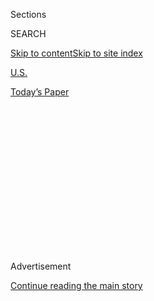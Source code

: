 <div id="app">

<div>

<div>

<div>

<div class="NYTAppHideMasthead css-1q2w90k e1suatyy0">

<div class="section css-ui9rw0 e1suatyy2">

<div class="css-eph4ug er09x8g0">

<div class="css-6n7j50">

</div>

<span class="css-1dv1kvn">Sections</span>

<div class="css-10488qs">

<span class="css-1dv1kvn">SEARCH</span>

</div>

[Skip to content](#site-content)[Skip to site
index](#site-index)

</div>

<div id="masthead-section-label" class="css-1wr3we4 eaxe0e00">

[U.S.](https://www.nytimes3xbfgragh.onion/section/us)

</div>

<div class="css-10698na e1huz5gh0">

</div>

</div>

<div id="masthead-bar-one" class="section hasLinks css-15hmgas e1csuq9d3">

<div class="css-uqyvli e1csuq9d0">

</div>

<div class="css-1uqjmks e1csuq9d1">

</div>

<div class="css-9e9ivx">

[](https://myaccount.nytimes3xbfgragh.onion/auth/login?response_type=cookie&client_id=vi)

</div>

<div class="css-1bvtpon e1csuq9d2">

[Today’s
Paper](https://www.nytimes3xbfgragh.onion/section/todayspaper)

</div>

</div>

</div>

</div>

<div data-aria-hidden="false">

<div id="site-content" data-role="main">

<div>

<div class="css-1aor85t" style="opacity:0.000000001;z-index:-1;visibility:hidden">

<div class="css-1hqnpie">

<div class="css-epjblv">

<span class="css-17xtcya">[U.S.](/section/us)</span><span class="css-x15j1o">|</span><span class="css-fwqvlz">Militia
Defiant in New Mexico: ‘It's My God-Given Right to Be
Here’</span>

</div>

<div class="css-k008qs">

<div class="css-1iwv8en">

<span class="css-18z7m18"></span>

<div>

</div>

</div>

<span class="css-1n6z4y">https://nyti.ms/2Vn7Mss</span>

<div class="css-1705lsu">

<div class="css-4xjgmj">

<div class="css-4skfbu" data-role="toolbar" data-aria-label="Social Media Share buttons, Save button, and Comments Panel with current comment count" data-testid="share-tools">

  - 
  - 
  - 
  - 
    
    <div class="css-6n7j50">
    
    </div>

  - 
  - 

</div>

</div>

</div>

</div>

</div>

</div>

<div class="css-13pd83m">

</div>

<div id="top-wrapper" class="css-1sy8kpn">

<div id="top-slug" class="css-l9onyx">

Advertisement

</div>

[Continue reading the main
story](#after-top)

<div class="ad top-wrapper" style="text-align:center;height:100%;display:block;min-height:250px">

<div id="top" class="place-ad" data-position="top" data-size-key="top">

</div>

</div>

<div id="after-top">

</div>

</div>

<div id="sponsor-wrapper" class="css-1hyfx7x">

<div id="sponsor-slug" class="css-19vbshk">

Supported by

</div>

[Continue reading the main
story](#after-sponsor)

<div id="sponsor" class="ad sponsor-wrapper" style="text-align:center;height:100%;display:block">

</div>

<div id="after-sponsor">

</div>

</div>

<div class="css-1vkm6nb ehdk2mb0">

# Militia Defiant in New Mexico: ‘It's My God-Given Right to Be Here’

</div>

<div class="css-79elbk" data-testid="photoviewer-wrapper">

<div class="css-z3e15g" data-testid="photoviewer-wrapper-hidden">

</div>

<div class="css-1a48zt4 ehw59r15" data-testid="photoviewer-children">

![<span class="css-16f3y1r e13ogyst0" data-aria-hidden="true">The
encampment set up by the United Constitutional Patriots in Sunland Park,
N.M. The right-wing militia group is under scrutiny for detaining
migrant families at the
border.</span><span class="css-cnj6d5 e1z0qqy90" itemprop="copyrightHolder"><span class="css-1ly73wi e1tej78p0">Credit...</span><span><span>Ryan
Christopher Jones for The New York
Times</span></span></span>](https://static01.graylady3jvrrxbe.onion/images/2019/04/23/us/23militia1/merlin_153880782_2f31c0be-b25b-4491-8242-ca9f94188a07-articleLarge.jpg?quality=75&auto=webp&disable=upscale)

</div>

</div>

<div class="css-xt80pu e12qa4dv0">

<div class="css-18e8msd">

<div class="css-vp77d3 epjyd6m0">

<div class="css-1baulvz">

By [<span class="css-1baulvz last-byline" itemprop="name">Simon
Romero</span>](https://www.nytimes3xbfgragh.onion/by/simon-romero)

</div>

</div>

  - April 23,
    2019

  - 
    
    <div class="css-4xjgmj">
    
    <div class="css-d8bdto" data-role="toolbar" data-aria-label="Social Media Share buttons, Save button, and Comments Panel with current comment count" data-testid="share-tools">
    
      - 
      - 
      - 
      - 
        
        <div class="css-6n7j50">
        
        </div>
    
      - 
      - 
    
    </div>
    
    </div>

</div>

</div>

<div class="section meteredContent css-1r7ky0e" name="articleBody" itemprop="articleBody">

<div class="css-1fanzo5 StoryBodyCompanionColumn">

<div class="css-53u6y8">

\[*Read the* [*latest edition of Crossing the
Border*](https://www.nytimes3xbfgragh.onion/2019/04/18/us/mexico-border-deaths.html?searchResultPosition=1)*,<span class="css-8l6xbc evw5hdy0">
</span>a limited-run newsletter about life where the United States and
Mexico meet.* *[Sign up here to receive the next
issue](https://www.nytimes3xbfgragh.onion/newsletters/crossing-the-border?module=inline)*
*in your inbox.*\]

SUNLAND PARK, N.M. — Their
[commander](https://www.nytimes3xbfgragh.onion/2019/04/22/us/militia-border-new-mexico.html)
is in jail. The authorities are giving them until Friday to clear out
and leave. But the United Constitutional Patriots, the right-wing
militia under scrutiny over detaining migrant families at the border
with Mexico, is digging in.

“It’s my God-given right to be here,” said one balaclava-clad militia
member who gave his name only as Viper. Chafing at the hostile reactions
to the militia’s actions, he said that he was an Army veteran and that
he expected his group, if pushed out, to set up camp in another location
along the border.

“The guys in Washington say one thing about not wanting us on the ground
but no one from the Border Patrol here has ever told me they don’t want
our help,” he said, squinting under the midday sun. “We’re here to
protect Americans from the illegals violating our sovereignty.”

</div>

</div>

<div class="css-1fanzo5 StoryBodyCompanionColumn">

<div class="css-53u6y8">

The militia’s encampment on Tuesday was little more than a trailer and a
few pickup trucks next to a newly installed “No Trespassing” sign. It
appeared to reflect the impasse these armed vigilantes now find
themselves in: under the magnifying glass of the F.B.I., [cut
off](https://gizmodo.com/paypal-gofundme-yank-accounts-for-far-right-militia-ro-1834193555)
from funding, defending their actions to the public and torn asunder by
the [arrest of their
leader](https://www.nytimes3xbfgragh.onion/2019/04/20/us/militia-arrest-border-new-mexico.html),
a resident of northwest New Mexico and a three-time felon who went by
the alias Johnny Horton Jr. but whose real name is Larry Hopkins.

Tempers were on edge in the camp, which is next to railroad tracks and a
dusty road where the existing wall on the border comes to an abrupt end.
That is where militia members have been filming their activities, and
where, on several occasions, they have [confronted and detained groups
of
migrants](https://www.nytimes3xbfgragh.onion/2019/04/18/us/new-mexico-militia.html)
who have crossed the border into the United States.

These migrants, like others who have crossed the border in recent
months, have been largely Central Americans. In sharp contrast to
previous inflows of migrants, most of these new arrivals routinely seek
to surrender to Border Patrol agents in order to legally request asylum.

</div>

</div>

<div class="css-79elbk" data-testid="photoviewer-wrapper">

<div class="css-z3e15g" data-testid="photoviewer-wrapper-hidden">

</div>

<div class="css-1a48zt4 ehw59r15" data-testid="photoviewer-children">

![<span class="css-16f3y1r e13ogyst0" data-aria-hidden="true">A man who
identified himself only as Viper said the militia would move its camp if
it is pushed out of Sunland Park. “We’re here to protect Americans from
the illegals violating our sovereignty,” he
said.</span><span class="css-cnj6d5 e1z0qqy90" itemprop="copyrightHolder"><span class="css-1ly73wi e1tej78p0">Credit...</span><span>Ryan
Christopher Jones for The New York
Times</span></span>](https://static01.graylady3jvrrxbe.onion/images/2019/04/23/us/23militia2/merlin_153880986_e2ddf39e-89ba-48b8-adf9-6aeb6b950abc-articleLarge.jpg?quality=75&auto=webp&disable=upscale)

</div>

</div>

<div class="css-1fanzo5 StoryBodyCompanionColumn">

<div class="css-53u6y8">

Still, the militiamen and those who support them have seen their work as
necessary.

Armando Gonzalez, 52, said he drove to Sunland Park, which sits on New
Mexico’s borders with Mexico and Texas, from his home in Tulsa, Okla.,
to lend a hand to the United Constitutional Patriots. He said he
believed that the news media had distorted the group's work and the
reality of life along the border.

</div>

</div>

<div class="css-1fanzo5 StoryBodyCompanionColumn">

<div class="css-53u6y8">

“If you ask me this is all about politics,” said Mr. Gonzalez, adding
that he was a disabled Army veteran with post-traumatic stress disorder.
“The Democrats want illegal immigration because that means more votes
for them.”

“But I took an oath to protect my country and what’s happening on the
border is an invasion threatening our people,” said Mr. Gonzalez, who is
planning to sleep in his 2001 Chevrolet Suburban. “These men are
patriots and I'm proud to stand alongside them.”

Mr. Gonzalez, who was carrying a 9-millimeter handgun in a holster
strapped to his belt, said he considered himself part of the militia.
But the two other men at the spartan camp said they didn't think Mr.
Gonzalez was part of their group.

“He just showed up today,” said the man called Viper.

At one point on Tuesday, there were more reporters milling about the
camp than militiamen. Some of the journalists broadcast in Spanish to
reach viewers on both sides of the border.

Judith Sierra, the owner of Tortilleria Sierra in Sunland Park, chuckled
at the thought of armed men traveling to the border to chase after women
and children. It’s not uncommon for migrants to pass through her
property, she said, lately in large groups.

“We offer them water or tortillas,” she said, adding that the Border
Patrol is never far behind.

“Even with a fence or whatever else it’s not going to stop people,” said
Ms. Sierra, who was attending to a steady stream of customers in a black
apron dusted with flour. “They’ll come over or under, somehow, they’ll
find a way to cross.”

</div>

</div>

<div class="css-1fanzo5 StoryBodyCompanionColumn">

<div class="css-53u6y8">

Meanwhile, the authorities in Sunland Park, whose population of about
15,600 is more than 90 percent Latino, have made it clear that the men
in the desert are testing their
patience.

</div>

</div>

<div class="css-79elbk" data-testid="photoviewer-wrapper">

<div class="css-z3e15g" data-testid="photoviewer-wrapper-hidden">

</div>

<div class="css-1a48zt4 ehw59r15" data-testid="photoviewer-children">

<div class="css-1xdhyk6 erfvjey0">

<span class="css-1ly73wi e1tej78p0">Image</span>

<div class="css-zjzyr8">

<div data-testid="lazyimage-container" style="height:483.33333333333326px">

</div>

</div>

</div>

<span class="css-16f3y1r e13ogyst0" data-aria-hidden="true">Jesus
Hernandez, 70, at Elena Memorial Park in Sunland Park. Mr. Hernandez
said he opposed the civilian militia camped out near the
border.</span><span class="css-cnj6d5 e1z0qqy90" itemprop="copyrightHolder"><span class="css-1ly73wi e1tej78p0">Credit...</span><span>Ryan
Christopher Jones for The New York Times</span></span>

</div>

</div>

<div class="css-1fanzo5 StoryBodyCompanionColumn">

<div class="css-53u6y8">

The Sunland Park Police Department is evicting the group, telling its
members that they want them gone from the camp site by the end of the
week. Union Pacific, which operates the railroad near the militia's
camp, warned the armed men that they were trespassing to reach their
camp.

“These outsiders talk about an invasion when they are the ones invading
our peace and quiet,” said Jesus Hernandez, 70, who lives in Sunland
Park and works in nearby El Paso shining shoes. “I have some advice for
them: Get a job and leave us alone."

What's next for the United Constitutional Patriots? Their ranks, while
never numerous, seem to be thinning. Mr. Hopkins is in jail on a felony
weapons charge and Jim Benvie, the group's self-described spokesman, was
away from the camp on Tuesday.

An older militia member known as "Pops" used vulgar language when a
reporter asked him a question, making it clear that he doesn't care for
journalists. He also warned against trying to take his picture, telling
reporters he didn't want publicity.

Still, officials are increasing scrutiny of the group. Three Democratic
members of Congress — Deb Haaland and Ben Ray Luján of New Mexico and
Veronica Escobar of Texas — wrote to F.B.I. Director Christopher Wray
requesting an investigation of the United Constitutional Patriots.

“The right to stop and detain should remain reserved for law
enforcement,” they said in the letter. “As a nation, we must end this
xenophobic behavior.”

</div>

</div>

<div class="css-1fanzo5 StoryBodyCompanionColumn">

<div class="css-53u6y8">

Elsewhere in Sunland Park, residents are wondering when the militia will
leave. Claudio Alvarado, 69, a retired foreman with the Texas Gas
Company, was on a morning walk through his neighborhood with his two
young grandchildren.

Mr. Alvarado said that he had lived in the town since he was 12 and that
his son-in-law had worked as a Border Patrol agent for a decade. Mr.
Alvarado made it clear that he doesn’t like the idea of militia members
patrolling the border.

“It makes me angry,” Mr. Alvarado said, “because that’s not their job.”

</div>

</div>

</div>

<div>

</div>

<div>

</div>

<div>

</div>

<div>

<div id="bottom-wrapper" class="css-1ede5it">

<div id="bottom-slug" class="css-l9onyx">

Advertisement

</div>

[Continue reading the main
story](#after-bottom)

<div id="bottom" class="ad bottom-wrapper" style="text-align:center;height:100%;display:block;min-height:90px">

</div>

<div id="after-bottom">

</div>

</div>

</div>

</div>

</div>

## Site Index

<div>

</div>

## Site Information Navigation

  - [© <span>2020</span> <span>The New York Times
    Company</span>](https://help.nytimes3xbfgragh.onion/hc/en-us/articles/115014792127-Copyright-notice)

<!-- end list -->

  - [NYTCo](https://www.nytco.com/)
  - [Contact
    Us](https://help.nytimes3xbfgragh.onion/hc/en-us/articles/115015385887-Contact-Us)
  - [Work with us](https://www.nytco.com/careers/)
  - [Advertise](https://nytmediakit.com/)
  - [T Brand Studio](http://www.tbrandstudio.com/)
  - [Your Ad
    Choices](https://www.nytimes3xbfgragh.onion/privacy/cookie-policy#how-do-i-manage-trackers)
  - [Privacy](https://www.nytimes3xbfgragh.onion/privacy)
  - [Terms of
    Service](https://help.nytimes3xbfgragh.onion/hc/en-us/articles/115014893428-Terms-of-service)
  - [Terms of
    Sale](https://help.nytimes3xbfgragh.onion/hc/en-us/articles/115014893968-Terms-of-sale)
  - [Site
    Map](https://spiderbites.nytimes3xbfgragh.onion)
  - [Help](https://help.nytimes3xbfgragh.onion/hc/en-us)
  - [Subscriptions](https://www.nytimes3xbfgragh.onion/subscription?campaignId=37WXW)

</div>

</div>

</div>

</div>
